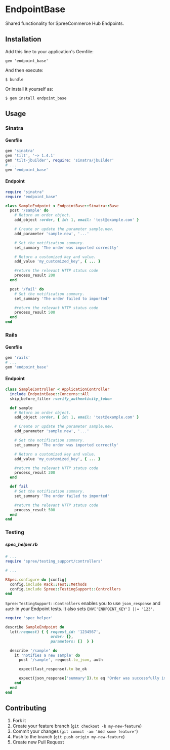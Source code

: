 # EndpointBase

Shared functionality for SpreeCommerce Hub Endpoints.

## Installation

Add this line to your application's Gemfile:

    gem 'endpoint_base'

And then execute:

    $ bundle

Or install it yourself as:

    $ gem install endpoint_base

## Usage

### Sinatra

#### Gemfile

```ruby
gem 'sinatra'
gem 'tilt', '~> 1.4.1'
gem 'tilt-jbuilder', require: 'sinatra/jbuilder'
# ...
gem 'endpoint_base'
```

#### Endpoint

```ruby
require "sinatra"
require "endpoint_base"

class SampleEndpoint < EndpointBase::Sinatra::Base
  post '/sample' do
    # Return an order object.
    add_object :order, { id: 1, email: 'test@example.com' }

    # Create or update the parameter sample.new.
    add_parameter 'sample.new', '...'

    # Set the notification summary.
    set_summary 'The order was imported correctly'

    # Return a customized key and value.
    add_value 'my_customized_key', { ... }

    #return the relevant HTTP status code
    process_result 200
  end

  post '/fail' do
    # Set the notification summary.
    set_summary 'The order failed to imported'

    #return the relevant HTTP status code
    process_result 500
  end
end

```

### Rails

#### Gemfile

```ruby
gem 'rails'
# ...
gem 'endpoint_base'
```

#### Endpoint

```ruby
class SampleController < ApplicationController
  include EndpointBase::Concerns::All
  skip_before_filter :verify_authenticity_token

  def sample
    # Return an order object.
    add_object :order, { id: 1, email: 'test@example.com' }

    # Create or update the parameter sample.new.
    add_parameter 'sample.new', '...'

    # Set the notification summary.
    set_summary 'The order was imported correctly'

    # Return a customized key and value.
    add_value 'my_customized_key', { ... }

    #return the relevant HTTP status code
    process_result 200
  end

  def fail
    # Set the notification summary.
    set_summary 'The order failed to imported'

    #return the relevant HTTP status code
    process_result 500
  end
end

```

### Testing

##### spec_helper.rb

```ruby
# ...
require 'spree/testing_support/controllers'

# ...

RSpec.configure do |config|
  config.include Rack::Test::Methods
  config.include Spree::TestingSupport::Controllers
end
```

`Spree:TestingSupport::Controllers` enables you to use `json_response` and `auth` in your Endpoint tests. It also sets `ENV['ENDPOINT_KEY'] ||= '123'`.

```ruby
require 'spec_helper'

describe SampleEndpoint do
  let(:request) { { request_id: '1234567',
                    order: {},
                    parameters: []  } }

  describe '/sample' do
    it 'notifies a new sample' do
      post '/sample', request.to_json, auth

      expect(last_response).to be_ok

      expect(json_response['summary']).to eq "Order was successfully imported"
    end
  end
end
```

## Contributing

1. Fork it
2. Create your feature branch (`git checkout -b my-new-feature`)
3. Commit your changes (`git commit -am 'Add some feature'`)
4. Push to the branch (`git push origin my-new-feature`)
5. Create new Pull Request
